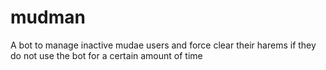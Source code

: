 # mudman
A bot to manage inactive mudae users and force clear their harems if they do not use the bot for a certain amount of time
